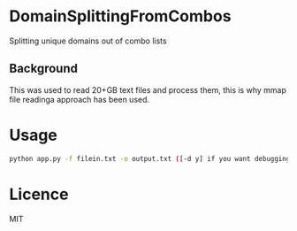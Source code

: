 # DomainSplittingFromCombos
Splitting unique domains out of combo lists

## Background
 This was used to read 20+GB text files and process them, this is why mmap file readinga approach has been used.
# Usage

```sh
python app.py -f filein.txt -o output.txt ([-d y] if you want debugging)
```
# Licence 

MIT
